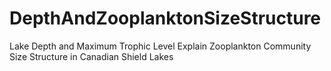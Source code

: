# DepthAndZooplanktonSizeStructure
Lake Depth and Maximum Trophic Level Explain Zooplankton Community Size Structure in Canadian Shield Lakes
